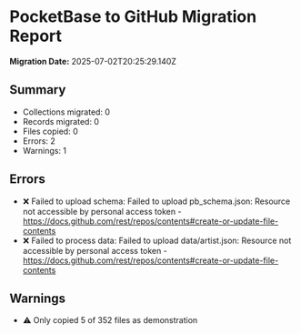 # PocketBase to GitHub Migration Report

**Migration Date:** 2025-07-02T20:25:29.140Z

## Summary
- Collections migrated: 0
- Records migrated: 0
- Files copied: 0
- Errors: 2
- Warnings: 1

## Errors
- ❌ Failed to upload schema: Failed to upload pb_schema.json: Resource not accessible by personal access token - https://docs.github.com/rest/repos/contents#create-or-update-file-contents
- ❌ Failed to process data: Failed to upload data/artist.json: Resource not accessible by personal access token - https://docs.github.com/rest/repos/contents#create-or-update-file-contents

## Warnings
- ⚠️  Only copied 5 of 352 files as demonstration
